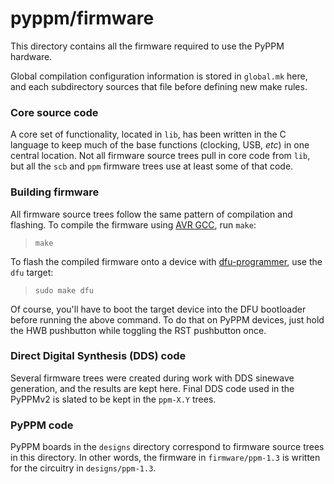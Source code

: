 # pyppm/firmware

This directory contains all the firmware required to use the PyPPM hardware.

Global compilation configuration information is stored in `global.mk` here,
and each subdirectory sources that file before defining new make rules.

### Core source code

A core set of functionality, located in `lib`, has been written in the C
language to keep much of the base functions (clocking, USB, _etc_) in one
central location. Not all firmware source trees pull in core code from `lib`,
but all the `scb` and `ppm` firmware trees use at least some of that code.

### Building firmware

All firmware source trees follow the same pattern of compilation and flashing.
To compile the firmware using [AVR GCC](http://www.nongnu.org/avr-libc/), run
`make`:

> `make`

To flash the compiled firmware onto a device with
[dfu-programmer](http://dfu-programmer.github.io/), use the `dfu` target:

> `sudo make dfu`

Of course, you'll have to boot the target device into the DFU bootloader before
running the above command. To do that on PyPPM devices, just hold the HWB
pushbutton while toggling the RST pushbutton once.

### Direct Digital Synthesis (DDS) code

Several firmware trees were created during work with DDS sinewave generation,
and the results are kept here. Final DDS code used in the PyPPMv2 is slated
to be kept in the `ppm-X.Y` trees.

### PyPPM code

PyPPM boards in the `designs` directory correspond to firmware source trees in
this directory. In other words, the firmware in `firmware/ppm-1.3` is written
for the circuitry in `designs/ppm-1.3`.

